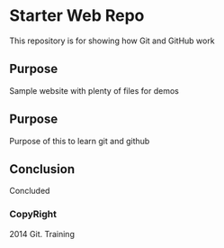 # Starter Web Repo

This repository is for showing how Git and GitHub work

## Purpose

Sample website with plenty of files for demos

## Purpose

Purpose of this to learn git and github

## Conclusion

Concluded

### CopyRight

2014 Git. Training